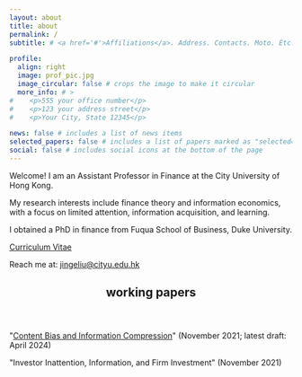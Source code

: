 ```yaml
---
layout: about
title: about
permalink: /
subtitle: # <a href='#'>Affiliations</a>. Address. Contacts. Moto. Etc.

profile:
  align: right
  image: prof_pic.jpg
  image_circular: false # crops the image to make it circular
  more_info: # >
#    <p>555 your office number</p>
#    <p>123 your address street</p>
#    <p>Your City, State 12345</p>

news: false # includes a list of news items
selected_papers: false # includes a list of papers marked as "selected={true}"
social: false # includes social icons at the bottom of the page
---
```


Welcome! I am an Assistant Professor in Finance at the City University of Hong Kong.

My research interests include finance theory and information economics, with a focus on limited attention, information acquisition, and learning.

I obtained a PhD in finance from Fuqua School of Business, Duke University.

[Curriculum Vitae](/cvapr24.pdf)

Reach me at: [jingeliu@cityu.edu.hk](mailto:jingeliu@cityu.edu.hk)

<!--
#Write your biography here. Tell the world about yourself. Link to your favorite [subreddit](http://reddit.com). You can put a picture in, too. The code is already in, just name your picture `prof_pic.jpg` and put it in the `img/` folder.

#Put your address / P.O. box / other info right below your picture. You can also disable any of these elements by editing `profile` property of the YAML header of your `_pages/about.md`. Edit `_bibliography/papers.bib` and Jekyll will render your [publications page](/al-folio/publications/) automatically.

#Link to your social media connections, too. This theme is set up to use [Font Awesome icons](https://fontawesome.com/) and [Academicons](https://jpswalsh.github.io/academicons/), like the ones below. Add your Facebook, Twitter, LinkedIn, Google Scholar, or just disable all of them.

-->

  <header class="post-header">
    <h2 class="post-title">working papers</h2>
    <p class="post-description"> </p>
  </header>

"[Content Bias and Information Compression](/contentbiasapr2024.pdf)" (November 2021; latest draft: April 2024)

"Investor Inattention, Information, and Firm Investment" (November 2021)
